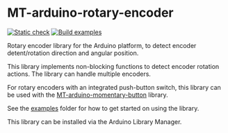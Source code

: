# MT-arduino-rotary-encoder

[![Static check](https://github.com/Morgritech/MT-arduino-rotary-encoder/actions/workflows/static-check.yaml/badge.svg)](https://github.com/Morgritech/MT-arduino-rotary-encoder/actions/workflows/static-check.yaml) [![Build examples](https://github.com/Morgritech/MT-arduino-rotary-encoder/actions/workflows/build-examples.yaml/badge.svg)](https://github.com/Morgritech/MT-arduino-rotary-encoder/actions/workflows/build-examples.yaml)

Rotary encoder library for the Arduino platform, to detect encoder detent/rotation direction and angular position.

This library implements non-blocking functions to detect encoder rotation actions. The library can handle multiple encoders.

For rotary encoders with an integrated push-button switch, this library can be used with the [MT-arduino-momentary-button](https://github.com/Morgritech/MT-arduino-momentary-button) library.

See the [examples](examples) folder for how to get started on using the library.

This library can be installed via the Arduino Library Manager.

